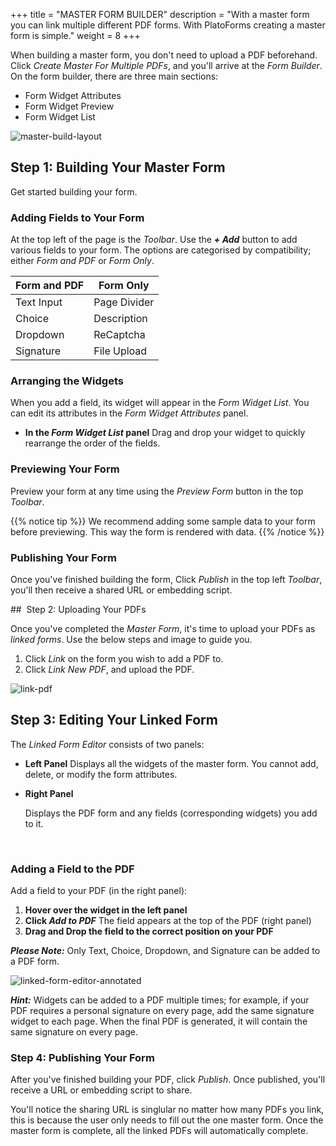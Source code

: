 +++
title = "MASTER FORM BUILDER"
description = "With a master form you can link multiple different PDF forms. With PlatoForms creating a master form is simple."
weight = 8
+++

When building a master form, you don't need to upload a PDF beforehand. Click *Create Master For Multiple PDFs*, and you'll arrive at the *Form Builder*. On the form builder, there are three main sections:

* Form Widget Attributes
* Form Widget Preview
* Form Widget List



![master-build-layout](/images/master-build-layout.png)



## Step 1: Building Your Master Form

Get started building your form. 

### Adding Fields to Your Form

At the top left of the page is the *Toolbar*. Use the ***+ Add*** button to add various fields to your form. The options are categorised by compatibility; either *Form and PDF* or *Form Only*.

| Form and PDF | Form Only    |
| ------------ | ------------ |
| Text Input   | Page Divider |
| Choice       | Description  |
| Dropdown     | ReCaptcha    |
| Signature    | File Upload  |

### Arranging the Widgets

When you add a field, its widget will appear in the *Form Widget List*. You can edit its attributes in the *Form Widget Attributes* panel. 

- **In the *Form Widget List* panel**
  Drag and drop your widget to quickly rearrange the order of the fields.

### Previewing Your Form

Preview your form at any time using the *Preview Form* button in the top *Toolbar*. 

{{% notice tip  %}}
We recommend adding some sample data to your form before previewing. This way the form is rendered with data.
{{% /notice %}}

### Publishing Your Form

Once you've finished building the form, Click *Publish* in the top left *Toolbar*, you'll then receive a shared URL or embedding script.



##  Step 2: Uploading Your PDFs

Once you've completed the *Master Form*, it's time to upload your PDFs as *linked forms*. Use the below steps and image to guide you.

1. Click *Link* on the form you wish to add a PDF to.
2. Click *Link New PDF*, and upload the PDF.



![link-pdf](/images/link-pdf.png)



## Step 3: Editing Your Linked Form

The *Linked Form Editor* consists of two panels:

- **Left Panel**
  Displays all the widgets of the master form. You cannot add, delete, or modify the form attributes.


- **Right Panel**

  Displays the PDF form and any fields (corresponding widgets) you add to it. 

  ​

### Adding a Field to the PDF

Add a field to your PDF (in the right panel):

1. **Hover over the widget in the left panel**
2. **Click *Add to PDF***
   The field appears at the top of the PDF (right panel)
3. **Drag and Drop the field to the correct position on your PDF**

***Please Note:*** Only Text, Choice, Dropdown, and Signature can be added to a PDF form. 



![linked-form-editor-annotated](/images/linked-form-editor-annotated.png)



***Hint:*** Widgets can be added to a PDF multiple times; for example, if your PDF requires a personal signature on every page, add the same signature widget to each page. When the final PDF is generated, it will contain the same signature on every page.



### Step 4: Publishing Your Form

After you've finished building your PDF, click *Publish*. Once published, you'll receive a URL or embedding script to share.



You'll notice the sharing URL is singlular no matter how many PDFs you link, this is because the user only needs to fill out the one master form. Once the master form is complete, all the linked PDFs will automatically complete.

